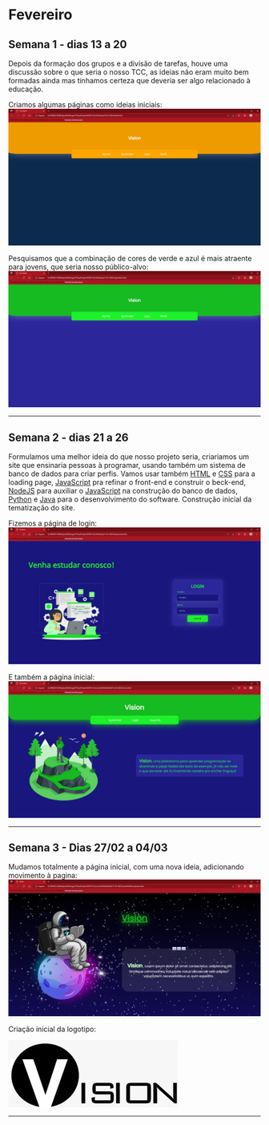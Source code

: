 
# Fevereiro 
 
  ## Semana 1 - dias 13 a 20
Depois da formação dos grupos e a divisão de tarefas, houve uma discussão sobre o que seria o nosso TCC, as ideias não eram muito bem formadas ainda mas tinhamos certeza que deveria ser algo relacionado à educação.

Criamos algumas páginas como ideias iniciais:
![SiteCores1](./Imagens/Fev_01.jpeg)

Pesquisamos que a combinação de cores de verde e azul é mais atraente para jovens, que seria nosso público-alvo:
![SiteCores2](./Imagens/Fev_02.jpeg)


***

  ## Semana 2 - dias 21 a 26
  Formulamos uma melhor ideia do que nosso projeto seria, criariamos um site que ensinaria pessoas à programar, usando também um sistema de banco de dados para criar perfis. Vamos usar também [HTML](https://developer.mozilla.org/pt-BR/docs/Web/HTML) e [CSS](https://developer.mozilla.org/pt-BR/docs/Web/CSS) para a loading page, [JavaScript](https://developer.mozilla.org/pt-BR/docs/Web/JavaScript) pra refinar o front-end e construir o beck-end, [NodeJS](https://nodejs.org/en/about/) para auxiliar o [JavaScript](https://developer.mozilla.org/pt-BR/docs/Web/JavaScript) na construção do banco de dados, [Python](https://www.python.org/) e [Java](https://www.java.com/pt-BR/) para o desenvolvimento do software.
  Construção inicial da tematização do site.
  
  Fizemos a página de login:
  ![SiteLogin](./Imagens/Fev_03.jpeg)
  
  E também a página inicial:
  ![SitePaginaInicial](./Imagens/Fev_04.jpeg)
  
***
## Semana 3 - Dias 27/02 a 04/03 
	
Mudamos totalmente a página inicial, com uma nova ideia, adicionando movimento à pagina:
![SitePaginaInicial2](./Imagens/Fev_05.jpeg)

Criação inicial da logotipo:

![LogoVision](./Imagens/Fev_06.jfif)

***
